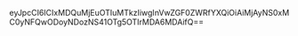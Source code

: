 eyJpcCI6ICIxMDQuMjEuOTIuMTkzIiwgInVwZGF0ZWRfYXQiOiAiMjAyNS0xMC0yNFQwODoyNDozNS41OTg5OTIrMDA6MDAifQ==